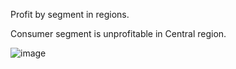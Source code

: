 Profit by segment in regions.

Consumer segment is unprofitable in Central region.

![image](https://user-images.githubusercontent.com/76550825/167256645-d0e989bd-7e11-49f4-8f6b-b54597a28578.png)

